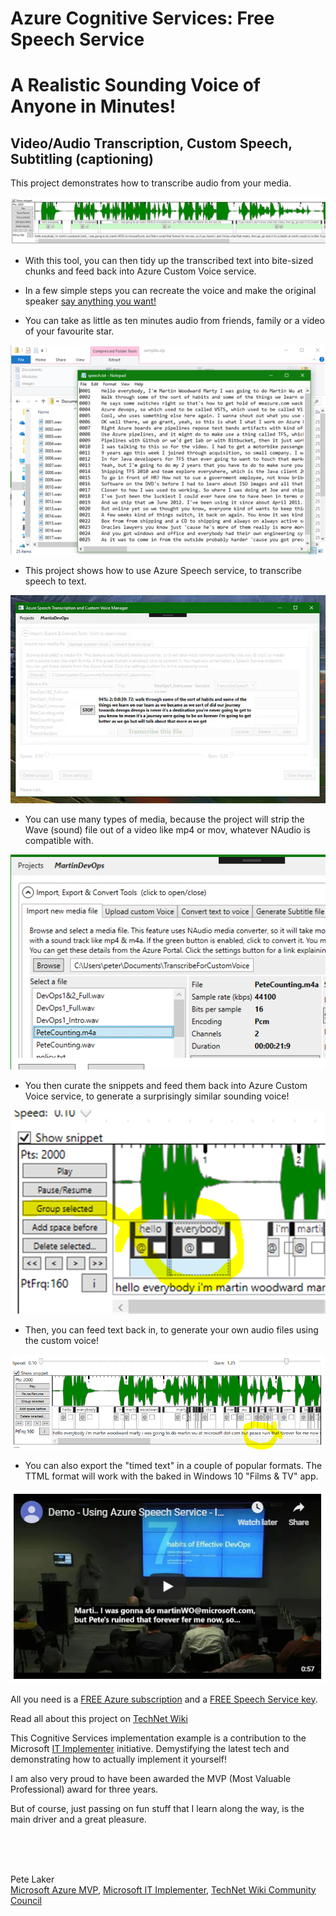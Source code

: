 # Azure Cognitive Services: Free Speech Service
# A Realistic Sounding Voice of Anyone in Minutes!

## Video/Audio Transcription, Custom Speech, Subtitling (captioning)


This project demonstrates how to transcribe audio from your media. 

![Example image](/DigitalEyes.VoiceToText.Desktop/GitHubMedia/PolishedSnippet.png)

* With this tool, you can then tidy up the transcribed text into bite-sized chunks and feed back into Azure Custom Voice service. 

* In a few simple steps you can recreate the voice and make the original speaker [say anything you want!](https://social.technet.microsoft.com/wiki/cfs-file.ashx/__key/communityserver-wikis-components-files/00-00-00-00-05/6888.Martin-Fake-Voice-V2.wav)

* You can take as little as ten minutes audio from friends, family or a video of your favourite star. 

![Example image](/DigitalEyes.VoiceToText.Desktop/GitHubMedia/RawTranscribed%208min%20for%20upload.png)

* This project shows how to use Azure Speech service, to transcribe speech to text. 

![Example image](/DigitalEyes.VoiceToText.Desktop/GitHubMedia/TranscribeScreenshot.png)

* You can use many types of media, because the project will strip the Wave (sound) file out of a video like mp4 or mov, whatever NAudio is compatible with.  

![Example image](/DigitalEyes.VoiceToText.Desktop/GitHubMedia/Types%20of%20files.png)

* You then curate the snippets and feed them back into Azure Custom Voice service, to generate a surprisingly similar sounding voice! 

![Example image](/DigitalEyes.VoiceToText.Desktop/GitHubMedia/GroupSelected.png)

* Then, you can feed text back in, to generate your own audio files using the custom voice! 

![Example image](/DigitalEyes.VoiceToText.Desktop/GitHubMedia/RawTranscribed.png)

* You can also export the "timed text" in a couple of popular formats. The TTML format will work with the baked in Windows 10 "Films & TV" app.  

![Example image](https://github.com/ProjectPete/AzureCustomSpeech/blob/master/DigitalEyes.VoiceToText.Desktop/GitHubMedia/Subtitles.PNG)


All you need is a [FREE Azure subscription](https://azure.microsoft.com/en-us/free/) and a [FREE Speech Service key](https://docs.microsoft.com/en-us/azure/cognitive-services/Speech-Service/get-started).

Read all about this project on [TechNet Wiki](https://social.technet.microsoft.com/wiki/contents/articles/52457.transcribe-video-and-make-your-own-custom-voices-with-azure-speech-services.aspx) 

This Cognitive Services implementation example is a contribution to the Microsoft [IT Implementer](https://www.microsoft.com/en-gb/atwork/it-implementer/) initiative. 
Demystifying the latest tech and demonstrating how to actually implement it yourself!

I am also very proud to have been awarded the MVP (Most Valuable Professional) award for three years.

But of course, just passing on fun stuff that I learn along the way, is the main driver and a great pleasure.

<br />
<br />
<br />
 
Pete Laker
<br />[Microsoft Azure MVP](https://mvp.microsoft.com/en-us/PublicProfile/5001916), [Microsoft IT Implementer](https://www.microsoft.com/en-gb/atwork/it-implementer/), [TechNet Wiki Community Council](https://social.technet.microsoft.com/wiki/149154/ProfileUrlRedirect.ashx)
